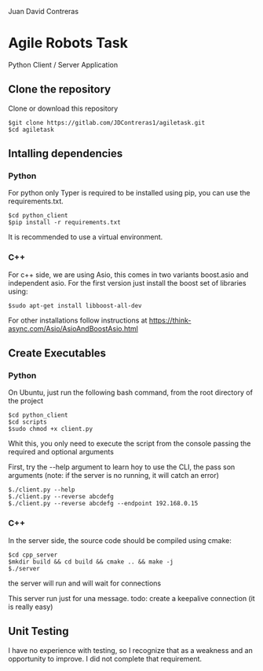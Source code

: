 Juan David Contreras
# Agile Robots Task 

Python Client / Server Application

## Clone the repository

Clone or download this repository

```
$git clone https://gitlab.com/JDContreras1/agiletask.git
$cd agiletask
```

## Intalling dependencies

### Python

For python only Typer is required to be installed using pip, you can use the requirements.txt.

```
$cd python_client
$pip install -r requirements.txt
```
It is recommended to use a virtual environment.

### C++
For c++ side, we are using Asio, this comes in two variants boost.asio and independent asio. For the first version just install the boost set of libraries using:
```
$sudo apt-get install libboost-all-dev
```

For other installations follow instructions at https://think-async.com/Asio/AsioAndBoostAsio.html

## Create Executables

### Python
On Ubuntu, just run the following bash command, from the root directory of the project
```
$cd python_client
$cd scripts
$sudo chmod +x client.py
```

Whit this, you only need to execute the script from the console passing the required and optional arguments

First, try the --help argument to learn hoy to use the CLI, the pass son arguments (note: if the server is no running, it will catch an error)

```
$./client.py --help
$./client.py --reverse abcdefg
$./client.py --reverse abcdefg --endpoint 192.168.0.15
```

### C++
In the server side, the source code should be compiled using cmake:

```
$cd cpp_server
$mkdir build && cd build && cmake .. && make -j
$./server
```
the server will run and will wait for connections 

This server run just for una message. todo: create a keepalive connection (it is really easy)

## Unit Testing

I have no experience with testing, so I recognize that as a weakness and an opportunity to improve. 
I did not complete that requirement.


